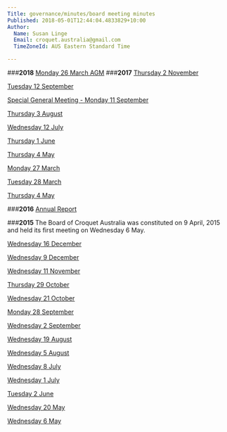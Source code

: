 ```yaml
---
Title: governance/minutes/board meeting minutes
Published: 2018-05-01T12:44:04.4833829+10:00
Author:
  Name: Susan Linge
  Email: croquet.australia@gmail.com
  TimeZoneId: AUS Eastern Standard Time

---
```

###**2018**
[Monday 26 March AGM](/0-SHARED-Folders/Minutes-AGM-26-March-2018-PV.pdf)
###**2017**
[Thursday 2 November](/governance/minutes/minutes-thursday-2-nov-pv.pdf)

[Tuesday 12 September](/governance/minutes/minutes-tuesday-12-september-pv.pdf)

[Special General Meeting - Monday 11 September](/governance/minutes/minutes-of-sgm-monday-11-sept.pdf)

[Thursday 3 August](/governance/minutes/minutes-thursday-3-august-2017-pv.pdf)

[Wednesday 12 July](/governance/minutes/minutes-wednesday-12-july-pv.pdf)

[Thursday 1 June](/governance/minutes/minutes-thursday-1-june-pv.pdf)

[Thursday 4 May](/minutes-thursday-4-may-2017-pv.pdf)

[Monday 27 March](/governance/minutes/minutes-27-march-2017-public-version.pdf)


[Tuesday 28 March](/minutes-tuesday-28-march-public-version.pdf)

[Thursday 4 May](/governance/minutes/minutes-thursday-4-may-2017-public-version.pdf)


###**2016**
[Annual Report](/governance/minutes/annual-report-with-corrections-5-april.pdf)

###**2015**
The Board of Croquet Australia was constituted on 9 April, 2015 and held its first meeting on Wednesday 6 May.

[Wednesday 16 December](/governance/minutes/14-minutes-16-december-continuation-agenda-9-december-website.pdf)

[Wednesday 9 December](/governance/minutes/13-wednesday-9-december-minutes.pdf)

[Wednesday 11 November](/governance/minutes/12-wednesday-11-november-minutes.pdf)

[Thursday 29 October](/governance/minutes/11-thursday-29-october-minutes.pdf)

[Wednesday 21 October](/governance/minutes/10-wednesday-21-october-minutes.pdf)

[Monday 28 September](/governance/minutes/9-monday-28-september-minutes.pdf)

[Wednesday 2 September](
/governance/minutes/8-wednesday-2-september-minutes.pdf)

[Wednesday 19 August](/governance/minutes/7-wednesday-19-august-minutes.pdf)

[Wednesday 5 August](/governance/minutes/6-wednesday-5-august-minutes.pdf)

[Wednesday 8 July](/governance/minutes/5-wednesday-8-july-2015-minutes.pdf)

[Wednesday 1 July](/governance/minutes/4-wednesday-1-july-2015-minutes.pdf)

[Tuesday 2 June](/governance/minutes/2-tuesday-2-june-2015-minutes.pdf)

[Wednesday 20 May](/governance/minutes/3-wednesday-20-may-2015-minutes.pdf)

[Wednesday 6 May](/governance/minutes/1-wednesday-6-may-2015-minutes.pdf)